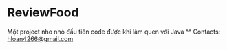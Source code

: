 # ReviewFood
Một project nho nhỏ đầu tiên code được khi làm quen với Java ^^
Contacts: hloan4266@gmail.com
